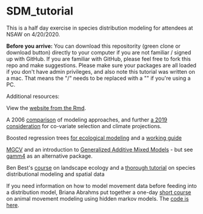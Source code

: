 # SDM_tutorial
This is a half day exercise in species distribution modeling for attendees at NSAW on 4/20/2020. 

**Before you arrive:** You can download this repositority (green clone or download button) directly to your computer if you are not familiar / signed up with GitHub. If you are familiar with GitHub, please feel free to fork this repo and make suggestions. Please make sure your packages are all loaded if you don't have admin privileges, and also note this tutorial was written on a mac. 
That means the "/" needs to be replaced with a "\" if you're using a PC.

Additional resources:

View the [website from the Rmd](https://htmlpreview.github.io/?https://github.com/elhazen/SDM_tutorial/blob/master/BRTandGAMM.html#introduction).

A 2006 [comparison](https://onlinelibrary.wiley.com/doi/full/10.1111/j.2006.0906-7590.04596.x) of modeling approaches, and further [a 2019 consideration](https://people.ucsc.edu/~elhazen/hazen/Publications_files/Brodie_et_al-2019-Ecography.pdf) for co-variate selection and climate projections.

Boosted regression trees [for ecological modeling](http://cran.fhcrc.org/web/packages/dismo/vignettes/brt.pdf) and a [working guide](https://besjournals.onlinelibrary.wiley.com/doi/full/10.1111/j.1365-2656.2008.01390.x)

[MGCV](https://cran.r-project.org/web/packages/mgcv/mgcv.pdf) and an introduction to [Generalized Additive Mixed Models](https://highstat.com/index.php/beginner-s-guide-to-generalized-additive-mixed-models) - but see [gamm4](https://cran.r-project.org/web/packages/gamm4/gamm4.pdf) as an alternative package.

Ben Best's [course](https://github.com/bbest/landscape-ecology-labs) on landscape ecology and a [thorough tutorial](https://rspatial.org/raster/sdm/index.html) on species distributional modeling and spatial data

If you need information on how to model movement data before feeding into a distribution model, Briana Abrahms put together a one-day [short course](https://htmlpreview.github.io/?https://github.com/briana-abrahms/Movement_Analysis_Workshop/blob/master/Behavioral_Segmentation.html) on animal movement modeling using hidden markov models. The [code is here](https://github.com/briana-abrahms/Movement_Analysis_Workshop).


